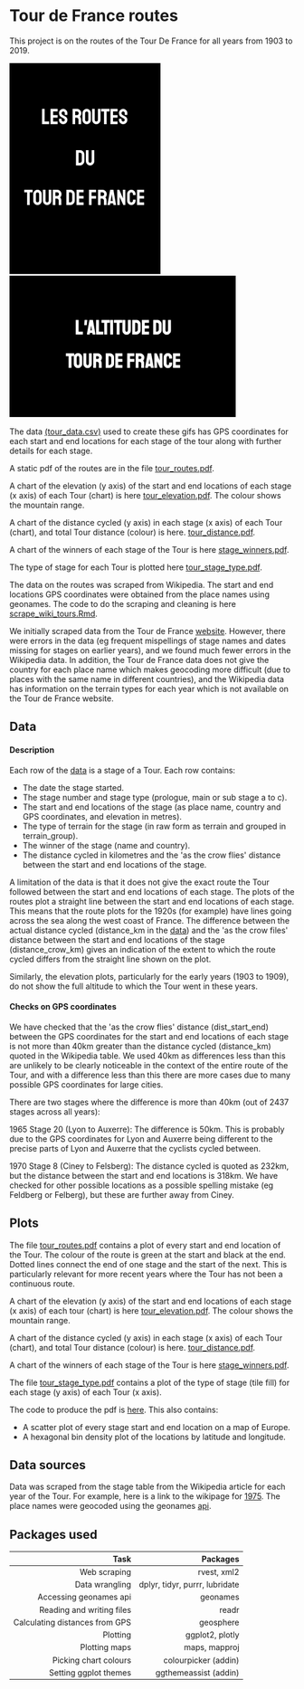 # Tour de France routes
This project is on the routes of the Tour De France for all years from 1903 to 2019. 

![](https://github.com/CharlieStone/tour_de_france_routes/blob/master/tour_routes_10_fps.gif) ![](https://github.com/CharlieStone/tour_de_france_routes/blob/master/tour_elev.gif)

The data [(tour_data.csv)](https://github.com/CharlieStone/tour_de_france_routes/blob/master/data/tour_data.csv) used to create these gifs has GPS coordinates for each start and end locations for each stage of the tour along with further details for each stage.

A static pdf of the routes are in the file [tour_routes.pdf](https://github.com/CharlieStone/tour_de_france_routes/blob/master/tour_routes.pdf). 

A chart of the elevation (y axis) of the start and end locations of each stage (x axis) of each Tour (chart) is here [tour_elevation.pdf](https://github.com/CharlieStone/tour_de_france_routes/blob/master/tour_elevation.pdf). The colour shows the mountain range.

A chart of the distance cycled (y axis) in each stage (x axis) of each Tour (chart), and total Tour distance (colour) is here.
[tour_distance.pdf](https://github.com/CharlieStone/tour_de_france_routes/blob/master/tour_distance.pdf).

A chart of the winners of each stage of the Tour is here
[stage_winners.pdf](https://github.com/CharlieStone/tour_de_france_routes/blob/master/stage_winners.pdf).

The type of stage for each Tour is plotted here [tour_stage_type.pdf](https://github.com/CharlieStone/tour_de_france_routes/blob/master/tour_stage_type.pdf).

The data on the routes was scraped from Wikipedia. The start and end locations GPS coordinates were obtained from the place names using geonames. The code to do the scraping and cleaning is here [scrape_wiki_tours.Rmd](tour_de_france_routes/scrape_wiki_tours.Rmd).

We initially scraped data from the Tour de France [website](https://www.letour.fr/en/history). However, there were errors in the data (eg frequent mispellings of stage names and dates missing for stages on earlier years), and we found much fewer errors in the Wikipedia data. In addition, the Tour de France data does not give the country for each place name which makes geocoding more difficult (due to places with the same name in different countries), and the Wikipedia data has information on the terrain types for each year which is not available on the Tour de France website.

## Data
#### Description
Each row of the [data](https://github.com/CharlieStone/tour_de_france_routes/blob/master/data/tour_data.csv) is a stage of a Tour. Each row contains:
+ The date the stage started.
+ The stage number and stage type (prologue, main or sub stage a to c).
+ The start and end locations of the stage (as place name, country and GPS coordinates, and elevation in metres).
+ The type of terrain for the stage (in raw form as terrain and grouped in terrain_group).
+ The winner of the stage (name and country).
+ The distance cycled in kilometres and the 'as the crow flies' distance between the start and end locations of the stage.

A limitation of the data is that it does not give the exact route the Tour followed between the start and end locations of each stage. The plots of the routes plot a straight line between the start and end locations of each stage.  This means that the route plots for the 1920s (for example) have lines going across the sea along the west coast of France. The difference between the actual distance cycled (distance_km in the [data](https://github.com/CharlieStone/tour_de_france_routes/blob/master/data/tour_data.csv)) and the 'as the crow files' distance between the start and end locations of the stage (distance_crow_km) gives an indication of the extent to which the route cycled differs from the straight line shown on the plot.

Similarly, the elevation plots, particularly for the early years (1903 to 1909), do not show the full altitude to which the Tour went in these years.

#### Checks on GPS coordinates
We have checked that the 'as the crow flies' distance (dist_start_end) between the GPS coordinates for the start and end locations of each stage is not more than 40km greater than the distance cycled (distance_km) quoted in the Wikipedia table. We used 40km as differences less than this are unlikely to be clearly noticeable in the context of the entire route of the Tour, and with a difference less than this there are more cases due to many possible GPS coordinates for large cities. 

There are two stages where the difference is more than 40km (out of 2437 stages across all years):

1965 Stage 20 (Lyon to Auxerre): The difference is 50km. This is probably due to the GPS coordinates for Lyon and Auxerre being different to the precise parts of Lyon and Auxerre that the cyclists cycled between.

1970 Stage 8 (Ciney to Felsberg): The distance cycled is quoted as 232km, but the distance between the start and end locations is 318km. We have checked for other possible locations as a possible spelling mistake (eg Feldberg or Felberg), but these are further away from Ciney. 

## Plots
The file [tour_routes.pdf](https://github.com/CharlieStone/tour_de_france_routes/blob/master/tour_routes.pdf) contains a plot of every start and end location of the Tour. The colour of the route is green at the start and black at the end. Dotted lines connect the end of one stage and the start of the next. This is particularly relevant for more recent years where the Tour has not been a continuous route.

A chart of the elevation (y axis) of the start and end locations of each stage (x axis) of each tour (chart) is here [tour_elevation.pdf](https://github.com/CharlieStone/tour_de_france_routes/blob/master/tour_elevation.pdf). The colour shows the mountain range.

A chart of the distance cycled (y axis) in each stage (x axis) of each Tour (chart), and total Tour distance (colour) is here.
[tour_distance.pdf](https://github.com/CharlieStone/tour_de_france_routes/blob/master/tour_distance.pdf).

A chart of the winners of each stage of the Tour is here
[stage_winners.pdf](https://github.com/CharlieStone/tour_de_france_routes/blob/master/stage_winners.pdf).

The file [tour_stage_type.pdf](https://github.com/CharlieStone/tour_de_france_routes/blob/master/tour_stage_type.pdf) contains a plot of the type of stage (tile fill) for each stage (y axis) of each Tour (x axis).

The code to produce the pdf is [here](tour_de_france_routes/Plot.Rmd). This also contains:
+ A scatter plot of every stage start and end location on a map of Europe.
+ A hexagonal bin density plot of the locations by latitude and longitude.

## Data sources
Data was scraped from the stage table from the Wikipedia article for each year of the Tour. For example, here is a link to the wikipage for [1975](https://en.wikipedia.org/wiki/1975_Tour_de_France). The place names were geocoded using the geonames [api](http://www.geonames.org/export/ws-overview.html).


## Packages used
|  Task|  Packages|
|--:|--:|
|  Web scraping|  rvest, xml2|
|  Data wrangling|  dplyr, tidyr, purrr, lubridate|
|  Accessing geonames api| geonames|
|  Reading and writing files| readr|
|  Calculating distances from GPS| geosphere|
|  Plotting| ggplot2, plotly|
|  Plotting maps| maps, mapproj|
|  Picking chart colours| colourpicker (addin)|
|  Setting ggplot themes| ggthemeassist (addin)|